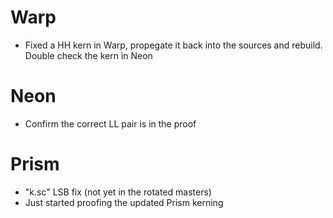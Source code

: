 # Warp
- Fixed a HH kern in Warp, propegate it back into the sources and rebuild. Double check the kern in Neon

# Neon
- Confirm the correct LL pair is in the proof

# Prism
- "k.sc" LSB fix (not yet in the rotated masters)
- Just started proofing the updated Prism kerning